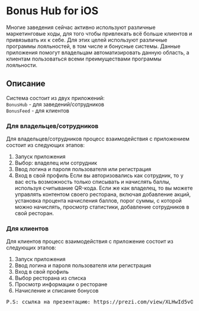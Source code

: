 # Bonus Hub for iOS

Многие заведения сейчас активно используют различные маркетинговые ходы, для того чтобы привлекать всё больше клиентов и привязывать их к  себе. Для этих целей используют различные программы лояльностей, в том числе и бонусные системы.  Данные приложения помогут владельцам   автоматизировать данную область, а клиентам пользоваться всеми преимуществами программы лояльности.

## Описание

Система состоит из двух приложений:  
`BonusHub` - для заведений/сотрудников  
`BonusFeed` - для клиентов  

### Для владельцев/сотрудников 

Для владельцев/сотрудников процесс взаимодействия с приложением состоит из следующих этапов:
1.	Запуск приложения
2.	Выбор: владелец или сотрудник
3.	Ввод логина и пароля пользователя или регистрация
4.	Вход в свой профиль
Если вы авторизовались как сотрудник, то у вас есть возможность только списывать и начислять баллы, используя считывание QR-кода.
Если же как владелец, то вы можете управлять контентом своего ресторана, включая добавление акций, установка процента начисления баллов, порог суммы, с которой можно начислять, просмотр статистики, добавление сотрудников в свой ресторан.

### Для клиентов

Для клиентов процесс взаимодействия с приложение состоит из следующих этапов:
1.	Запуск приложения
2.	Ввод логина и пароля пользователя или регистрация
3.	Вход в свой профиль
4.	Выбор ресторана из списка
5.	Просмотр информации о ресторане
6.	Начисление и списание бонусов


<pre>P.S: ссылка на презентацию: https://prezi.com/view/XLHwId5vO1K07oDjlzaW/</pre>
